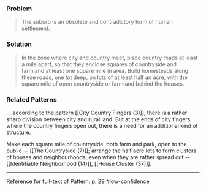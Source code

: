 ### Problem
>The suburb is an obsolete and contradictory form of human settlement.

### Solution
>In the zone where city and country meet, place country roads at least a mile apart, so that they enclose squares of countryside and farmland at least one square mile in area. Build homesteads along these roads, one lot deep, on lots of at least half an acre, with the square mile of open countryside or farmland behind the houses.

### Related Patterns
... according to the pattern [[City Country Fingers (3)]], there is a rather sharp division between city and rural land. But at the ends of city fingers, where the country fingers open out, there is a need for an additional kind of structure.

Make each square mile of countryside, both farm and park, open to the public -- [[The Countryside (7)]]; arrange the half acre lots to form clusters of houses and neighbourhoods, even when they are rather spread out -- [[Identifiable Neighborhood (14)]], [[House Cluster (37)]].

---
Reference for full-text of Pattern: p. 29 #low-confidence